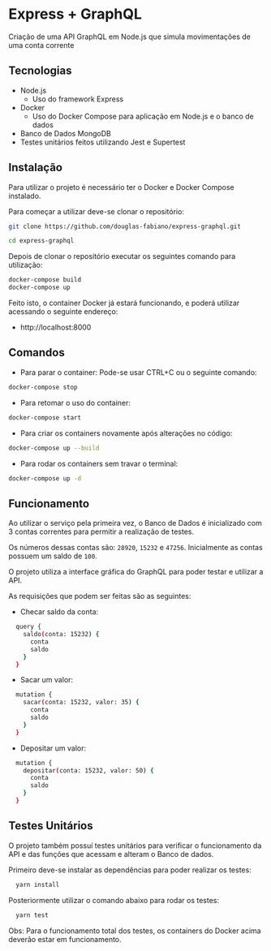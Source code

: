# Express + GraphQL
Criação de uma API GraphQL em Node.js que simula movimentações de uma conta corrente

## Tecnologias
- Node.js
  * Uso do framework Express
- Docker
  * Uso do Docker Compose para aplicação em Node.js e o banco de dados
- Banco de Dados MongoDB
- Testes unitários feitos utilizando Jest e Supertest

## Instalação
Para utilizar o projeto é necessário ter o Docker e Docker Compose instalado.

Para começar a utilizar deve-se clonar o repositório:

```bash
git clone https://github.com/douglas-fabiano/express-graphql.git

cd express-graphql
```

Depois de clonar o repositório executar os seguintes comando para utilização:

```bash
docker-compose build
docker-compose up
```

Feito isto, o container Docker já estará funcionando, e poderá utilizar acessando o seguinte endereço:
- http://localhost:8000

## Comandos
- Para parar o container:
Pode-se usar CTRL+C ou o seguinte comando:

```bash
docker-compose stop
```

- Para retomar o uso do container:

```bash
docker-compose start
```

- Para criar os containers novamente após alterações no código:

```bash
docker-compose up --build
```

- Para rodar os containers sem travar o terminal:

```bash
docker-compose up -d
```

## Funcionamento
Ao utilizar o serviço pela primeira vez, o Banco de Dados é inicializado com 3 contas correntes para permitir a realização de testes.

Os números dessas contas são: `28920`, `15232` e `47256`. Inicialmente as contas possuem um saldo de `100`.

O projeto utiliza a interface gráfica do GraphQL para poder testar e utilizar a API.

As requisições que podem ser feitas são as seguintes:

- Checar saldo da conta:

```bash
  query {
    saldo(conta: 15232) {
      conta
      saldo
    }
  }
```

- Sacar um valor:

```bash
  mutation {
    sacar(conta: 15232, valor: 35) {
      conta
      saldo
    }
  }
```

- Depositar um valor:

```bash
  mutation {
    depositar(conta: 15232, valor: 50) {
      conta
      saldo
    }
  }
```

## Testes Unitários
O projeto também possuí testes unitários para verificar o funcionamento da API e das funções que acessam e alteram o Banco de dados.

Primeiro deve-se instalar as dependências para poder realizar os testes:

```bash
  yarn install
```

Posteriormente utilizar o comando abaixo para rodar os testes:

```bash
  yarn test
```

Obs: Para o funcionamento total dos testes, os containers do Docker acima deverão estar em funcionamento.
